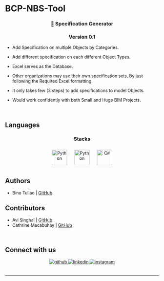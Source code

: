 # BCP-NBS-Tool
  

### <div align="center">🚀 Specification Generator </div>  
### <div align="center">Version 0.1 </div>  
  

- Add Specification on multiple Objects by Categories.  
  

- Add different specification on each different Object Types.  
  

- Excel serves as the Database.  
  

- Other organizations may use their own specification sets, By just following the Required Excel formatting.  
  

- It only takes few (3 steps) to add specifications to model Objects.  
  

- Would work confidently with both Small and Huge BIM Projects.  
  

<br/>  


## Languages  




### <div align="center">Stacks</div>  
<div align="center">  
<a href="https://www.python.org/" target="_blank"><img style="margin: 10px" src="https://wiki.osarch.org/images/6/6f/Dynamo_logo.png" alt="Python" height="50" /></a>  
<a href="https://www.python.org/" target="_blank"><img style="margin: 10px" src="https://profilinator.rishav.dev/skills-assets/python-original.svg" alt="Python" height="50" /></a>  
<a href="https://docs.microsoft.com/en-us/dotnet/csharp/" target="_blank"><img style="margin: 10px" src="https://profilinator.rishav.dev/skills-assets/csharp-original.svg" alt="C#" height="50" /></a>  
</div>



Authors
-------

- Bino Tuliao  | [GitHub](https://github.com/bcp-bino) 


Contributors
-------

- Avi Singhal  | [GitHub](https://github.com/bcp-avi)
- Cathrine Macabuhay  | [GitHub](https://github.com/CathMacabuhayBIMCAP)




<br/>  


## Connect with us
<div align="center">
<a href="https://github.com/BIMCAPABILITY" target="_blank">
<img src=https://img.shields.io/badge/github-%2324292e.svg?&style=for-the-badge&logo=github&logoColor=white alt=github style="margin-bottom: 5px;" />
</a>
<a href="https://linkedin.com/in/bimcap" target="_blank">
<img src=https://img.shields.io/badge/linkedin-%231E77B5.svg?&style=for-the-badge&logo=linkedin&logoColor=white alt=linkedin style="margin-bottom: 5px;" />
</a>
<a href="https://instagram.com/bimcap" target="_blank">
<img src=https://img.shields.io/badge/instagram-%23000000.svg?&style=for-the-badge&logo=instagram&logoColor=white alt=instagram style="margin-bottom: 5px;" />
</a>  
</div>  

<br />

----

